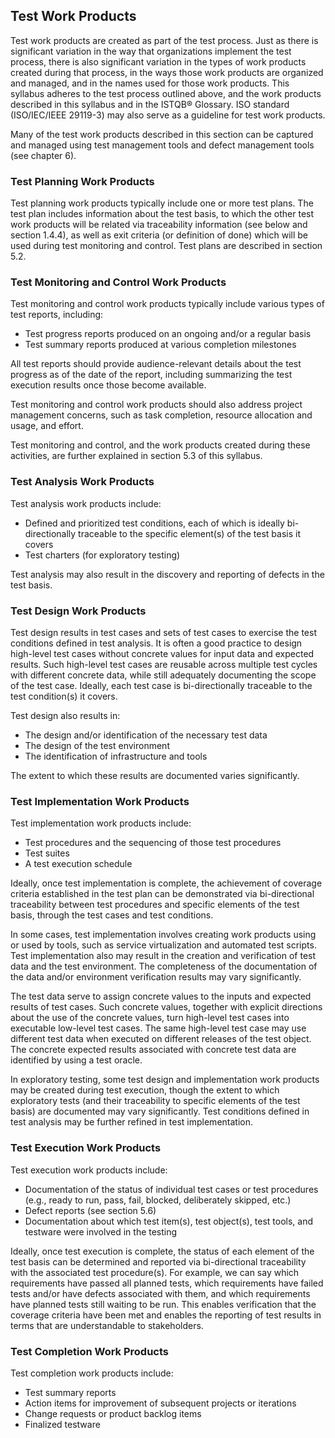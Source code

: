 ## Test Work Products

Test work products are created as part of the test process. Just as there is significant variation in the way that organizations implement the test process, there is also significant variation in the types of work products created during that process, in the ways those work products are organized and managed, and in the names used for those work products. This syllabus adheres to the test process outlined above, and the work products described in this syllabus and in the ISTQB® Glossary. ISO standard (ISO/IEC/IEEE 29119-3) may also serve as a guideline for test work products.

Many of the test work products described in this section can be captured and managed using test management tools and defect management tools (see chapter 6).

### Test Planning Work Products

Test planning work products typically include one or more test plans. The test plan includes information about the test basis, to which the other test work products will be related via traceability information (see below and section 1.4.4), as well as exit criteria (or definition of done) which will be used during test monitoring and control. Test plans are described in section 5.2.

### Test Monitoring and Control Work Products

Test monitoring and control work products typically include various types of test reports, including:

- Test progress reports produced on an ongoing and/or a regular basis
- Test summary reports produced at various completion milestones

All test reports should provide audience-relevant details about the test progress as of the date of the report, including summarizing the test execution results once those become available.

Test monitoring and control work products should also address project management concerns, such as task completion, resource allocation and usage, and effort.

Test monitoring and control, and the work products created during these activities, are further explained in section 5.3 of this syllabus.

### Test Analysis Work Products

Test analysis work products include:

- Defined and prioritized test conditions, each of which is ideally bi-directionally traceable to the specific element(s) of the test basis it covers
- Test charters (for exploratory testing)

Test analysis may also result in the discovery and reporting of defects in the test basis.

### Test Design Work Products

Test design results in test cases and sets of test cases to exercise the test conditions defined in test analysis. It is often a good practice to design high-level test cases without concrete values for input data and expected results. Such high-level test cases are reusable across multiple test cycles with different concrete data, while still adequately documenting the scope of the test case. Ideally, each test case is bi-directionally traceable to the test condition(s) it covers.

Test design also results in:

- The design and/or identification of the necessary test data
- The design of the test environment
- The identification of infrastructure and tools

The extent to which these results are documented varies significantly.

### Test Implementation Work Products

Test implementation work products include:

- Test procedures and the sequencing of those test procedures
- Test suites
- A test execution schedule

Ideally, once test implementation is complete, the achievement of coverage criteria established in the test plan can be demonstrated via bi-directional traceability between test procedures and specific elements of the test basis, through the test cases and test conditions.

In some cases, test implementation involves creating work products using or used by tools, such as service virtualization and automated test scripts. Test implementation also may result in the creation and verification of test data and the test environment. The completeness of the documentation of the data and/or environment verification results may vary significantly.

The test data serve to assign concrete values to the inputs and expected results of test cases. Such concrete values, together with explicit directions about the use of the concrete values, turn high-level test cases into executable low-level test cases. The same high-level test case may use different test data when executed on different releases of the test object. The concrete expected results associated with concrete test data are identified by using a test oracle.

In exploratory testing, some test design and implementation work products may be created during test execution, though the extent to which exploratory tests (and their traceability to specific elements of the test basis) are documented may vary significantly. Test conditions defined in test analysis may be further refined in test implementation.

### Test Execution Work Products

Test execution work products include:

- Documentation of the status of individual test cases or test procedures (e.g., ready to run, pass, fail, blocked, deliberately skipped, etc.)
- Defect reports (see section 5.6)
- Documentation about which test item(s), test object(s), test tools, and testware were involved in the testing

Ideally, once test execution is complete, the status of each element of the test basis can be determined and reported via bi-directional traceability with the associated test procedure(s). For example, we can say which requirements have passed all planned tests, which requirements have failed tests and/or have defects associated with them, and which requirements have planned tests still waiting to be run. This enables verification that the coverage criteria have been met and enables the reporting of test results in terms that are understandable to stakeholders.

### Test Completion Work Products

Test completion work products include:

- Test summary reports
- Action items for improvement of subsequent projects or iterations
- Change requests or product backlog items
- Finalized testware
